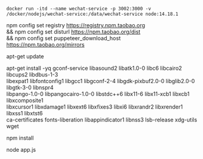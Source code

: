 `docker run -itd --name wechat-service -p 3002:3000 -v /docker/nodejs/wechat-service:/data/wechat-service node:14.18.1`

npm config set registry https://registry.npm.taobao.org \
    && npm config set disturl https://npm.taobao.org/dist \
    && npm config set puppeteer_download_host https://npm.taobao.org/mirrors

apt-get update

apt-get install -yq gconf-service libasound2 libatk1.0-0 libc6 libcairo2 libcups2 libdbus-1-3 \
    libexpat1 libfontconfig1 libgcc1 libgconf-2-4 libgdk-pixbuf2.0-0 libglib2.0-0 libgtk-3-0 libnspr4 \
    libpango-1.0-0 libpangocairo-1.0-0 libstdc++6 libx11-6 libx11-xcb1 libxcb1 libxcomposite1 \
    libxcursor1 libxdamage1 libxext6 libxfixes3 libxi6 libxrandr2 libxrender1 libxss1 libxtst6 \
    ca-certificates fonts-liberation libappindicator1 libnss3 lsb-release xdg-utils wget

npm install

node app.js
